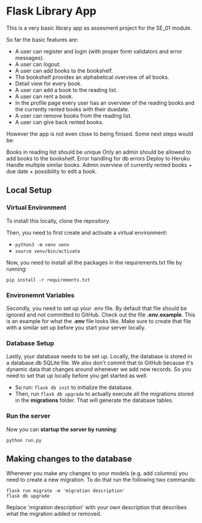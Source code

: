 # Flask Library App

This is a very basic library app as assesment project for the SE_01 module.

So far the basic features are:

* A user can register and login (with proper form validators and error messages).
* A user can logout.
* A user can add books to the bookshelf.
* The bookshelf provides an alphabetical overview of all books.
* Detail view for every book.
* A user can add a book to the reading list.
* A user can rent a book.
* In the profile page every user has an overview of the reading books and the currently rented books with their duedate.
* A user can remove books from the reading list.
* A user can give back rented books.

However the app is not even close to being finised. Some next steps would be:

  Books in reading list should be unique
  Only an admin should be allowed to add books to the bookshelf.
  Error handling for db errors
  Deploy to Heruku
  Handle multiple similar books.
  Admin overview of currently rented books + due date + possibility to edit a book.



## Local Setup

### Virtual Environment

To install this locally, clone the repository. 

Then, you need to first create and activate a virtual environment: 

* `python3 -m venv venv`
* `source venv/bin/activate`

Now, you need to install all the packages in the requirements.txt file by running: 

`pip install -r requirements.txt`

### Environemnt Variables

Secondly, you need to set up your .env file. By default that file should be ignored and not committed to GitHub. Check out the file **.env.example**. This is an example for what the **.env** file looks like. Make sure to create that file with a similar set up before you start your server locally.

### Database Setup

Lastly, your database needs to be set up. Locally, the database is stored in a database.db SQLite file. We also don't commit that to GitHub because it's dynamic data that changes around whenever we add new records. So you need to set that up locally before you get started as well. 

* So run: `flask db init` to initialize the database. 
* Then, run `flask db upgrade` to actually execute all the migrations stored in the **migrations** folder. That will generate the database tables. 

### Run the server

Now you can **startup the server by running**:

```
python run.py
```

## Making changes to the database

Whenever you make any changes to your models (e.g. add columns) you need to create a new migration. To do that run the following two commands: 

```
flask run migrate -m 'migration description'
flask db upgrade
```

Replace 'migration description' with your own description that describes what the migration added or removed. 
